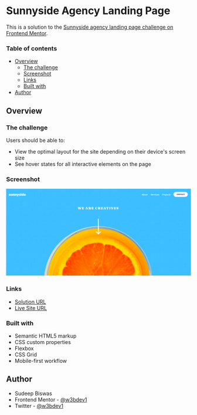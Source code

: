 # Sunnyside Agency Landing Page
This is a solution to the [Sunnyside agency landing page challenge on Frontend Mentor](https://www.frontendmentor.io/challenges/sunnyside-agency-landing-page-7yVs3B6ef).

### Table of contents

- [Overview](#overview)
  - [The challenge](#the-challenge)
  - [Screenshot](#screenshot)
  - [Links](#links)
  - [Built with](#built-with)
- [Author](#author)

## Overview
### The challenge
Users should be able to:
- View the optimal layout for the site depending on their device's screen size
- See hover states for all interactive elements on the page

### Screenshot
![](./screenshot.png)

### Links
- [Solution URL](https://github.com/w3bdev1/landing-sunnyside)
- [Live Site URL](https://w3bdev1.github.io/landing-sunnyside/)

### Built with
- Semantic HTML5 markup
- CSS custom properties
- Flexbox
- CSS Grid
- Mobile-first workflow

## Author
- Sudeep Biswas
- Frontend Mentor - [@w3bdev1](https://www.frontendmentor.io/profile/w3bdev1)
- Twitter - [@w3bdev1](https://www.twitter.com/w3bdev1)
